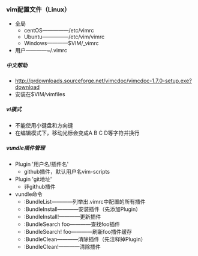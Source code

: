### vim配置文件（Linux）
- 全局
    + centOS—————/etc/vimrc
    + Ubuntu—————/etc/vim/vimrc
    + Windows————$VIM/_vimrc
- 用户————~/.vimrc

##### 中文帮助
- http://prdownloads.sourceforge.net/vimcdoc/vimcdoc-1.7.0-setup.exe?download
- 安装在$VIM/vimfiles

##### vi模式
- 不能使用小键盘和方向键
- 在编辑模式下，移动光标会变成A B C D等字符并换行

##### vundle插件管理
- Plugin '用户名/插件名' 
    + github插件，默认用户名vim-scripts
- Plugin 'git地址'
    + 非github插件
- vundle命令
    + :BundleList————列举出.vimrc中配置的所有插件
    + :BundleInstall————安装插件（先添加Plugin）
    + :BundleInstall!————更新插件
    + :BundleSearch foo————查找foo插件
    + :BundleSearch! foo————刷新foo插件缓存
    + :BundleClean————清除插件（先注释掉Plugin）
    + :BundleClean!————清除插件